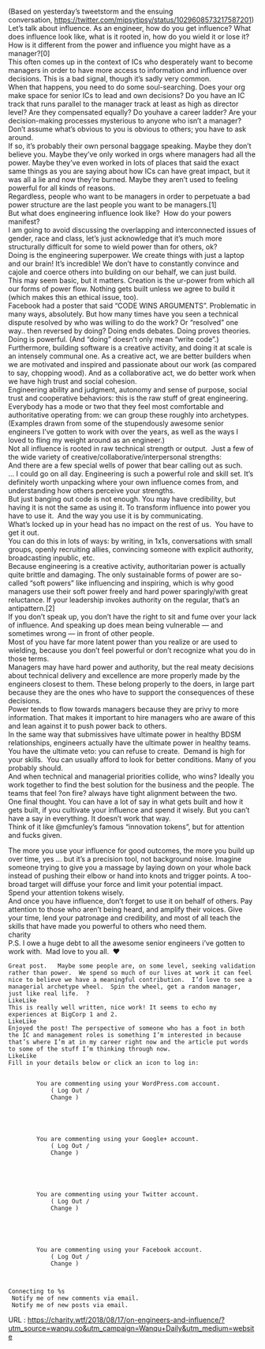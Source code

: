   (Based on yesterday’s tweetstorm and the ensuing conversation, https://twitter.com/mipsytipsy/status/1029608573217587201)  
    Let’s talk about influence. As an engineer, how do you get influence? What does influence look like, what is it rooted in, how do you wield it or lose it? How is it different from the power and influence you might have as a manager?[0]  
    This often comes up in the context of ICs who desperately want to become managers in order to have more access to information and influence over decisions. This is a bad signal, though it’s sadly very common.  
    When that happens, you need to do some soul-searching. Does your org make space for senior ICs to lead and own decisions? Do you have an IC track that runs parallel to the manager track at least as high as director level? Are they compensated equally? Do youhave a career ladder? Are your decision-making processes mysterious to anyone who isn’t a manager? Don’t assume what’s obvious to you is obvious to others; you have to ask around.  
    If so, it’s probably their own personal baggage speaking. Maybe they don’t believe you. Maybe they’ve only worked in orgs where managers had all the power. Maybe they’ve even worked in lots of places that said the exact same things as you are saying about how ICs can have great impact, but it was all a lie and now they’re burned. Maybe they aren’t used to feeling powerful for all kinds of reasons.  
    Regardless, people who want to be managers in order to perpetuate a bad power structure are the last people you want to be managers.[1]  
    But what does engineering influence look like?  How do your powers manifest?  
    I am going to avoid discussing the overlapping and interconnected issues of gender, race and class, let’s just acknowledge that it’s much more structurally difficult for some to wield power than for others, ok?  
    Doing is the engineering superpower. We create things with just a laptop and our brain! It’s incredible! We don’t have to constantly convince and cajole and coerce others into building on our behalf, we can just build.  
    This may seem basic, but it matters. Creation is the ur-power from which all our forms of power flow. Nothing gets built unless we agree to build it (which makes this an ethical issue, too).  
    Facebook had a poster that said “CODE WINS ARGUMENTS”. Problematic in many ways, absolutely. But how many times have you seen a technical dispute resolved by who was willing to do the work? Or “resolved” one way.. then reversed by doing? Doing ends debates. Doing proves theories. Doing is powerful. (And “doing” doesn’t only mean “write code”.)  
    Furthermore, building software is a creative activity, and doing it at scale is an intensely communal one. As a creative act, we are better builders when we are motivated and inspired and passionate about our work (as compared to say, chopping wood). And as a collaborative act, we do better work when we have high trust and social cohesion.  
    Engineering ability and judgment, autonomy and sense of purpose, social trust and cooperative behaviors: this is the raw stuff of great engineering. Everybody has a mode or two that they feel most comfortable and authoritative operating from: we can group these roughly into archetypes.  
    (Examples drawn from some of the stupendously awesome senior engineers I’ve gotten to work with over the years, as well as the ways I loved to fling my weight around as an engineer.)  
    Not all influence is rooted in raw technical strength or output.  Just a few of the wide variety of creative/collaborative/interpersonal strengths:  
    And there are a few special wells of power that bear calling out as such.  
    … I could go on all day. Engineering is such a powerful role and skill set. It’s definitely worth unpacking where your own influence comes from, and understanding how others perceive your strengths.  
    But just banging out code is not enough. You may have credibility, but having it is not the same as using it. To transform influence into power you have to use it.  And the way you use it is by communicating.  
    What’s locked up in your head has no impact on the rest of us.  You have to get it out.  
    You can do this in lots of ways: by writing, in 1x1s, conversations with small groups, openly recruiting allies, convincing someone with explicit authority, broadcasting inpublic, etc.  
    Because engineering is a creative activity, authoritarian power is actually quite brittle and damaging. The only sustainable forms of power are so-called “soft powers” like influencing and inspiring, which is why good managers use their soft power freely and hard power sparingly/with great reluctance. If your leadership invokes authority on the regular, that’s an antipattern.[2]  
    If you don’t speak up, you don’t have the right to sit and fume over your lack of influence. And speaking up does mean being vulnerable — and sometimes wrong — in front of other people.  
    Most of you have far more latent power than you realize or are used to wielding, because you don’t feel powerful or don’t recognize what you do in those terms.  
    Managers may have hard power and authority, but the real meaty decisions about technical delivery and excellence are more properly made by the engineers closest to them. These belong properly to the doers, in large part because they are the ones who have to support the consequences of these decisions.  
    Power tends to flow towards managers because they are privy to more information. That makes it important to hire managers who are aware of this and lean against it to push power back to others.  
    In the same way that submissives have ultimate power in healthy BDSM relationships, engineers actually have the ultimate power in healthy teams. You have the ultimate veto: you can refuse to create.  Demand is high for your skills.  You can usually afford to look for better conditions. Many of you probably should.  
    And when technical and managerial priorities collide, who wins? Ideally you work together to find the best solution for the business and the people. The teams that feel ?on fire? always have tight alignment between the two.  
    One final thought. You can have a lot of say in what gets built and how it gets built, if you cultivate your influence and spend it wisely. But you can’t have a say in everything. It doesn’t work that way.  
    Think of it like @mcfunley’s famous “innovation tokens”, but for attention and fucks given.

The more you use your influence for good outcomes, the more you build up over time, yes … but it’s a precision tool, not background noise. Imagine someone trying to give you a massage by laying down on your whole back instead of pushing their elbow or hand into knots and trigger points. A too-broad target will diffuse your force and limit your potential impact.  
    Spend your attention tokens wisely.  
    And once you have influence, don’t forget to use it on behalf of others. Pay attention to those who aren’t being heard, and amplify their voices. Give your time, lend your patronage and credibility, and most of all teach the skills that have made you powerful to others who need them.  
    charity  
    P.S. I owe a huge debt to all the awesome senior engineers i’ve gotten to work with.  Mad love to you all.  ❤
  
    Great post.   Maybe some people are, on some level, seeking validation rather than power.  We spend so much of our lives at work it can feel nice to believe we have a meaningful contribution.  I’d love to see a managerial archetype wheel.  Spin the wheel, get a random manager, just like real life.  ?  
    LikeLike  
    This is really well written, nice work! It seems to echo my experiences at BigCorp 1 and 2.  
    LikeLike  
    Enjoyed the post! The perspective of someone who has a foot in both the IC and management roles is something I’m interested in because that’s where I’m at in my career right now and the article put words to some of the stuff I’m thinking through now.  
    LikeLike  
    Fill in your details below or click an icon to log in:  
    

			You are commenting using your WordPress.com account.			
				( Log Out / 
				Change )
			

  
    

			You are commenting using your Google+ account.			
				( Log Out / 
				Change )
			

  
    

			You are commenting using your Twitter account.			
				( Log Out / 
				Change )
			

  
    

			You are commenting using your Facebook account.			
				( Log Out / 
				Change )
			

  
    Connecting to %s  
     Notify me of new comments via email.  
     Notify me of new posts via email.  
     

  
      
      
    
  URL : https://charity.wtf/2018/08/17/on-engineers-and-influence/?utm_source=wanqu.co&utm_campaign=Wanqu+Daily&utm_medium=website